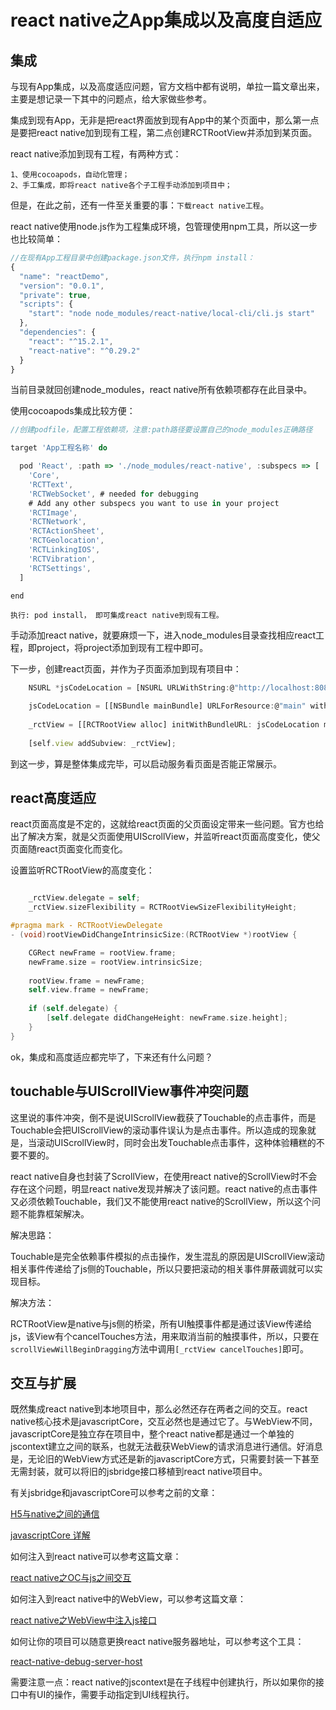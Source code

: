 
# react native之App集成以及高度自适应

## 集成

与现有App集成，以及高度适应问题，官方文档中都有说明，单拉一篇文章出来，主要是想记录一下其中的问题点，给大家做些参考。

集成到现有App，无非是把react界面放到现有App中的某个页面中，那么第一点是要把react native加到现有工程，第二点创建RCTRootView并添加到某页面。

react native添加到现有工程，有两种方式：

```
1、使用cocoapods，自动化管理；
2、手工集成，即将react native各个子工程手动添加到项目中；
```

但是，在此之前，还有一件至关重要的事：`下载react native工程`。

react native使用node.js作为工程集成环境，包管理使用npm工具，所以这一步也比较简单：

```js
//在现有App工程目录中创建package.json文件，执行npm install：
{
  "name": "reactDemo",
  "version": "0.0.1",
  "private": true,
  "scripts": {
    "start": "node node_modules/react-native/local-cli/cli.js start"
  },
  "dependencies": {
    "react": "^15.2.1",
    "react-native": "^0.29.2"
  }
}
```

当前目录就回创建node_modules，react native所有依赖项都存在此目录中。

使用cocoapods集成比较方便：

```js
//创建podfile，配置工程依赖项，注意:path路径要设置自己的node_modules正确路径

target 'App工程名称' do

  pod 'React', :path => './node_modules/react-native', :subspecs => [
    'Core',
    'RCTText',
    'RCTWebSocket', # needed for debugging
    # Add any other subspecs you want to use in your project
    'RCTImage',
    'RCTNetwork',
    'RCTActionSheet',
    'RCTGeolocation',
    'RCTLinkingIOS',
    'RCTVibration',
    'RCTSettings',
  ]

end
```

`执行: pod install， 即可集成react native到现有工程。`

手动添加react native，就要麻烦一下，进入node_modules目录查找相应react工程，即project，将project添加到现有工程中即可。

下一步，创建react页面，并作为子页面添加到现有项目中：

```js
    NSURL *jsCodeLocation = [NSURL URLWithString:@"http://localhost:8081/index.ios.bundle?platform=ios&dev=true"];

    jsCodeLocation = [[NSBundle mainBundle] URLForResource:@"main" withExtension:@"jsbundle"];
    
    _rctView = [[RCTRootView alloc] initWithBundleURL: jsCodeLocation moduleName:@"reactDemo" initialProperties:@{} launchOptions:nil];
    
    [self.view addSubview: _rctView];

```

到这一步，算是整体集成完毕，可以启动服务看页面是否能正常展示。

## react高度适应

react页面高度是不定的，这就给react页面的父页面设定带来一些问题。官方也给出了解决方案，就是父页面使用UIScrollView，并监听react页面高度变化，使父页面随react页面变化而变化。

设置监听RCTRootView的高度变化：

```objective-c

    _rctView.delegate = self;
    _rctView.sizeFlexibility = RCTRootViewSizeFlexibilityHeight;

#pragma mark - RCTRootViewDelegate
- (void)rootViewDidChangeIntrinsicSize:(RCTRootView *)rootView {

    CGRect newFrame = rootView.frame;
    newFrame.size = rootView.intrinsicSize;
    
    rootView.frame = newFrame;
    self.view.frame = newFrame;
    
    if (self.delegate) {
        [self.delegate didChangeHeight: newFrame.size.height];
    }
}    
```

ok，集成和高度适应都完毕了，下来还有什么问题？

## touchable与UIScrollView事件冲突问题

这里说的事件冲突，倒不是说UIScrollView截获了Touchable的点击事件，而是Touchable会把UIScrollView的滚动事件误认为是点击事件。所以造成的现象就是，当滚动UIScrollView时，同时会出发Touchable点击事件，这种体验糟糕的不要不要的。

react native自身也封装了ScrollView，在使用react native的ScrollView时不会存在这个问题，明显react native发现并解决了该问题。react native的点击事件又必须依赖Touchable，我们又不能使用react native的ScrollView，所以这个问题不能靠框架解决。

解决思路：

Touchable是完全依赖事件模拟的点击操作，发生混乱的原因是UIScrollView滚动相关事件传递给了js侧的Touchable，所以只要把滚动的相关事件屏蔽调就可以实现目标。

解决方法：

RCTRootView是native与js侧的桥梁，所有UI触摸事件都是通过该View传递给js，该View有个cancelTouches方法，用来取消当前的触摸事件，所以，只要在`scrollViewWillBeginDragging`方法中调用`[_rctView cancelTouches]`即可。

## 交互与扩展

既然集成react native到本地项目中，那么必然还存在两者之间的交互。react native核心技术是javascriptCore，交互必然也是通过它了。与WebView不同，javascriptCore是独立存在项目中，整个react native都是通过一个单独的jscontext建立之间的联系，也就无法截获WebView的请求消息进行通信。好消息是，无论旧的WebView方式还是新的javascriptCore方式，只需要封装一下甚至无需封装，就可以将旧的jsbridge接口移植到react native项目中。

有关jsbridge和javascriptCore可以参考之前的文章：

[H5与native之间的通信](https://github.com/xuwening/blog/blob/master/mdFile/H5%E4%B8%8Enative%E4%B9%8B%E9%97%B4%E7%9A%84%E9%80%9A%E4%BF%A1.md)

[javascriptCore 详解](https://github.com/xuwening/blog/blob/master/mdFile/javascriptCore%E8%AF%A6%E8%A7%A3.md)

如何注入到react native可以参考这篇文章：

[react native之OC与js之间交互](https://github.com/xuwening/blog/blob/master/mdFile/react%20native%E4%B9%8BOC%E4%B8%8Ejs%E4%BA%A4%E4%BA%92.md)

如何注入到react native中的WebView，可以参考这篇文章：

[react native之WebView中注入js接口](https://github.com/xuwening/blog/blob/master/mdFile/react%20native%E4%B9%8BWebView%E4%B8%AD%E6%B3%A8%E5%85%A5js%E6%8E%A5%E5%8F%A3.md)

如何让你的项目可以随意更换react native服务器地址，可以参考这个工具：

[react-native-debug-server-host](https://github.com/xuwening/react-native-debug-server-host)

需要注意一点：react native的jscontext是在子线程中创建执行，所以如果你的接口中有UI的操作，需要手动指定到UI线程执行。





